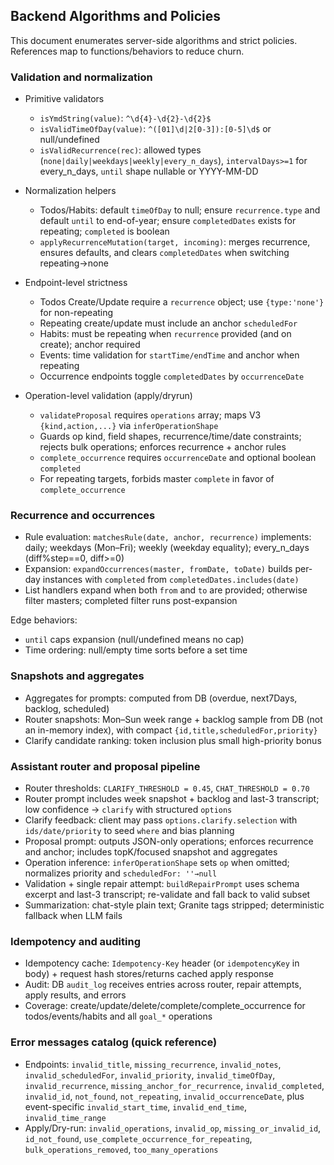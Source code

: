 ## Backend Algorithms and Policies

This document enumerates server-side algorithms and strict policies. References map to functions/behaviors to reduce churn.

### Validation and normalization

- Primitive validators
  - `isYmdString(value)`: `^\d{4}-\d{2}-\d{2}$`
  - `isValidTimeOfDay(value)`: `^([01]\d|2[0-3]):[0-5]\d$` or null/undefined
  - `isValidRecurrence(rec)`: allowed types (`none|daily|weekdays|weekly|every_n_days`), `intervalDays>=1` for every_n_days, `until` shape nullable or YYYY-MM-DD

- Normalization helpers
  - Todos/Habits: default `timeOfDay` to null; ensure `recurrence.type` and default `until` to end-of-year; ensure `completedDates` exists for repeating; `completed` is boolean
  - `applyRecurrenceMutation(target, incoming)`: merges recurrence, ensures defaults, and clears `completedDates` when switching repeating→none

- Endpoint-level strictness
  - Todos Create/Update require a `recurrence` object; use `{type:'none'}` for non-repeating
  - Repeating create/update must include an anchor `scheduledFor`
  - Habits: must be repeating when `recurrence` provided (and on create); anchor required
  - Events: time validation for `startTime/endTime` and anchor when repeating
  - Occurrence endpoints toggle `completedDates` by `occurrenceDate`

- Operation-level validation (apply/dryrun)
  - `validateProposal` requires `operations` array; maps V3 `{kind,action,...}` via `inferOperationShape`
  - Guards op kind, field shapes, recurrence/time/date constraints; rejects bulk operations; enforces recurrence + anchor rules
  - `complete_occurrence` requires `occurrenceDate` and optional boolean `completed`
  - For repeating targets, forbids master `complete` in favor of `complete_occurrence`

### Recurrence and occurrences

- Rule evaluation: `matchesRule(date, anchor, recurrence)` implements: daily; weekdays (Mon–Fri); weekly (weekday equality); every_n_days (diff%step==0, diff>=0)
- Expansion: `expandOccurrences(master, fromDate, toDate)` builds per-day instances with `completed` from `completedDates.includes(date)`
- List handlers expand when both `from` and `to` are provided; otherwise filter masters; completed filter runs post-expansion

Edge behaviors:
- `until` caps expansion (null/undefined means no cap)
- Time ordering: null/empty time sorts before a set time

### Snapshots and aggregates

- Aggregates for prompts: computed from DB (overdue, next7Days, backlog, scheduled)
- Router snapshots: Mon–Sun week range + backlog sample from DB (not an in-memory index), with compact `{id,title,scheduledFor,priority}`
- Clarify candidate ranking: token inclusion plus small high-priority bonus

### Assistant router and proposal pipeline

- Router thresholds: `CLARIFY_THRESHOLD = 0.45`, `CHAT_THRESHOLD = 0.70`
- Router prompt includes week snapshot + backlog and last-3 transcript; low confidence → `clarify` with structured `options`
- Clarify feedback: client may pass `options.clarify.selection` with `ids/date/priority` to seed `where` and bias planning
- Proposal prompt: outputs JSON-only operations; enforces recurrence and anchor; includes topK/focused snapshot and aggregates
- Operation inference: `inferOperationShape` sets `op` when omitted; normalizes priority and `scheduledFor: ''→null`
- Validation + single repair attempt: `buildRepairPrompt` uses schema excerpt and last-3 transcript; re-validate and fall back to valid subset
- Summarization: chat-style plain text; Granite tags stripped; deterministic fallback when LLM fails

### Idempotency and auditing

- Idempotency cache: `Idempotency-Key` header (or `idempotencyKey` in body) + request hash stores/returns cached apply response
- Audit: DB `audit_log` receives entries across router, repair attempts, apply results, and errors
- Coverage: create/update/delete/complete/complete_occurrence for todos/events/habits and all `goal_*` operations

### Error messages catalog (quick reference)

- Endpoints: `invalid_title`, `missing_recurrence`, `invalid_notes`, `invalid_scheduledFor`, `invalid_priority`, `invalid_timeOfDay`, `invalid_recurrence`, `missing_anchor_for_recurrence`, `invalid_completed`, `invalid_id`, `not_found`, `not_repeating`, `invalid_occurrenceDate`, plus event-specific `invalid_start_time`, `invalid_end_time`, `invalid_time_range`
- Apply/Dry-run: `invalid_operations`, `invalid_op`, `missing_or_invalid_id`, `id_not_found`, `use_complete_occurrence_for_repeating`, `bulk_operations_removed`, `too_many_operations`



